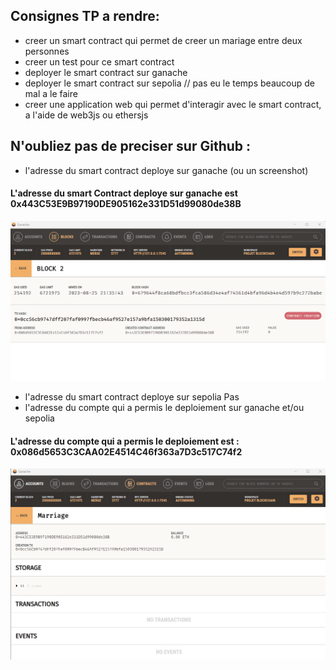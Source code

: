 ## Consignes TP a rendre:

- creer un smart contract qui permet de creer un mariage entre deux personnes
- creer un test pour ce smart contract
- deployer le smart contract sur ganache
- deployer le smart contract sur sepolia // pas eu le temps beaucoup de mal a le faire 
- creer une application web qui permet d'interagir avec le smart contract, a l'aide de web3js ou ethersjs

## N'oubliez pas de preciser sur Github :

- l'adresse du smart contract deploye sur ganache (ou un screenshot)

 #### L'adresse du smart Contract deploye sur ganache est 0x443C53E9B97190DE905162e331D51d99080de38B
![eth](assets/AdresseContract.png)
- l'adresse du smart contract deploye sur sepolia
Pas 
- l'adresse du compte qui a permis le deploiement sur ganache et/ou sepolia

#### L'adresse du compte qui a permis le deploiement est :   0x086d5653C3CAA02E4514C46f363a7D3c517C74f2

![eth](assets/deployedContract.png)